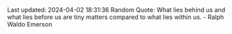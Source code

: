Last updated: 2024-04-02 18:31:36
Random Quote: What lies behind us and what lies before us are tiny matters compared to what lies within us. - Ralph Waldo Emerson